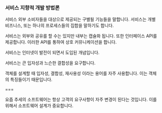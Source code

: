 ### 서비스 지향적 개발 방법론

서비스
외부 소비자들을 대상으로 제공되는 구별될 기능들을 말합니다. 서비스는 개별 비즈니스, 또는 하나의 프로세스들의 집합을 말하기도 합니다.

서비스는 외부와 공유를 할 수는 있지만 내부는 캡슐화 됩니다. 또한 인터페이스 API를 제공합니다. 이러한 API를 통하여 상호 커뮤니케이션을 합니다.

서비스는 인터넷이 발전이 되면서 도입된 개념입니다.

서비스는 큰 입자성과 느슨한 결합성을 요구합니다.

객체를 설계할 때 입자성, 결합성, 재사용성 이라는 용어를 자주 사용합니다. 이는 객체의 특징들이기 때문입니다.

===

요즘 추세의 소프트웨어는 항상 고객의 요구사항이 자주 변경이 된다는 것입니다.
이를 위해서 소프트웨어 설계가 중요합니다.








